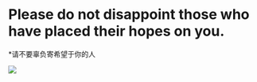 # Please do not disappoint those who have placed their hopes on you.
*请不要辜负寄希望于你的人

<img src = "https://github-readme-stats-git-masterrstaa-rickstaa.vercel.app/api?username=tosasitill&show_icons=true&count_private=true&include_all_commits=true&bg_color=270deg,91eae4,86a8e7,7f7fd5&title_color=314755&locale=cn"> 
